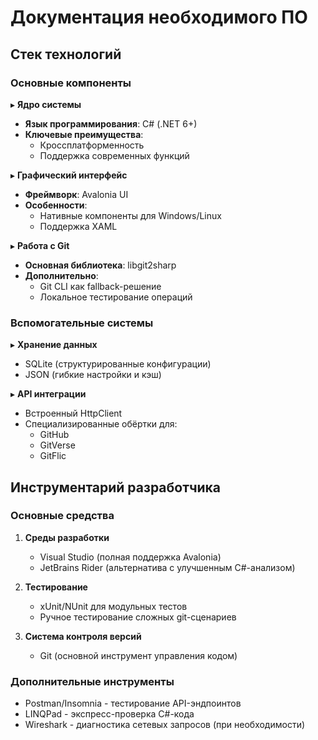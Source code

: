 # Документация необходимого ПО 

## Стек технологий

### Основные компоненты

▸ **Ядро системы**  
- **Язык программирования**: C# (.NET 6+)  
- **Ключевые преимущества**:  
  - Кроссплатформенность  
  - Поддержка современных функций  

▸ **Графический интерфейс**  
- **Фреймворк**: Avalonia UI  
- **Особенности**:  
  - Нативные компоненты для Windows/Linux  
  - Поддержка XAML  

▸ **Работа с Git**  
- **Основная библиотека**: libgit2sharp  
- **Дополнительно**:  
  - Git CLI как fallback-решение  
  - Локальное тестирование операций  

### Вспомогательные системы

▸ **Хранение данных**  
- SQLite (структурированные конфигурации)  
- JSON (гибкие настройки и кэш)  

▸ **API интеграции**  
- Встроенный HttpClient  
- Специализированные обёртки для:  
  - GitHub  
  - GitVerse  
  - GitFlic  

## Инструментарий разработчика

### Основные средства

1. **Среды разработки**  
   - Visual Studio (полная поддержка Avalonia)  
   - JetBrains Rider (альтернатива с улучшенным C#-анализом)  

2. **Тестирование**  
   - xUnit/NUnit для модульных тестов  
   - Ручное тестирование сложных git-сценариев  

3. **Система контроля версий**  
   - Git (основной инструмент управления кодом)  

### Дополнительные инструменты

- Postman/Insomnia - тестирование API-эндпоинтов  
- LINQPad - экспресс-проверка C#-кода  
- Wireshark - диагностика сетевых запросов (при необходимости)  
